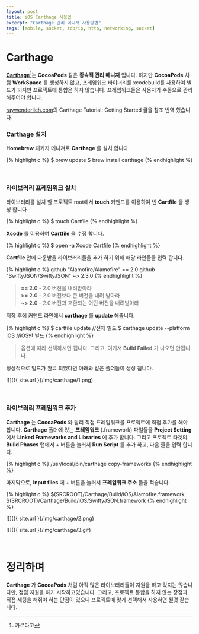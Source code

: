 ```yaml
---
layout: post
title: iOS Carthage 사용법
excerpt: "Carthage 관리 메니져 사용방법"
tags: [mobile, socket, tcp/ip, http, networking, socket]
---
```


# Carthage

**[Carthage](https://github.com/Carthage/Carthage)**[^1]는 **CocoaPods** 같은 **종속적 관리 메니져** 입니다.
하지만 **CocoaPods** 처럼 **WorkSpace** 를 생성하지 않고, 프레임워크 바이너리를 xcodebuild를 사용하여 빌드가 되지만 프로젝트에 통합은 하지 않습니다. 프레임워크들은 사용자가 수동으로 관리 해주어야 합니다.

[raywenderlich.com](http://www.raywenderlich.com/109330/carthage-tutorial-getting-started)의 Carthage Tutorial: Getting Started 글을 참조 번역 했습니다.
<br>

### Carthage 설치

**Homebrew** 패키지 메니져로 **Carthage** 를 설치 합니다.

{% highlight c %}
$ brew update
$ brew install carthage
{% endhighlight %}

<br>

### 라이브러리 프레임워크 설치

라이브러리를 설치 할 프로젝트 root에서 **touch** 커맨드를 이용하여 빈 **Cartfile** 을 생성 합니다.

{% highlight c %}
$ touch Cartfile
{% endhighlight %}

**Xcode** 를 이용하여 **Cartfile** 을 수정 합니다.

{% highlight c %}
$ open -a Xcode Cartfile
{% endhighlight %}

**Cartfile** 안에 다운받을 라이브러리들을 추가 하기 위해 해당 라인들을 입력 합니다.

{% highlight c %}
github "Alamofire/Alamofire" == 2.0
github "SwiftyJSON/SwiftyJSON" ~> 2.3.0
{% endhighlight %}

> **== 2.0** - 2.0 버전을 내려받아라  
> **\>= 2.0** - 2.0 버전보다 큰 버전을 내려 받아라  
> **~> 2.0** - 2.0 버전과 호환되는 어떤 버전을 내려받아라

저장 후에 커맨드 라인에서 **carthage** 를 **update** 해줍니다.

{% highlight c %}
$ cartfile update //전체 빌드
$ carthage update --platform iOS //iOS만 빌드
{% endhighlight %}

> 옵션에 따라 선택하시면 됩니다. 그리고, 여기서 **Build Failed** 가 나오면 안됩니다.

정상적으로 빌드가 완료 되었다면 아래와 같은 폴더들이 생성 됩니다.

![]({{ site.url }}/img/carthage/1.png)

<br>

### 라이브러리 프레임워크 추가

**Carthage** 는 **CocoaPods** 와 달리 직접 프레임워크를 프로젝트에 직접 추가를 해야 합니다.
**Carthage** 폴더에 있는 **프레임워크** (.framework) 파일들을 **Project Setting** 에서 **Linked Frameworks and Libraries** 에 추가 합니다.
그리고 프로젝트 타겟의 **Build Phases** 탭에서 + 버튼을 눌러서 **Run Script** 를 추가 하고, 다음 줄을 입력 합니다.

{% highlight c %}
/usr/local/bin/carthage copy-frameworks
{% endhighlight %}

마지막으로, **Input files** 에 + 버튼을 눌러서 **프레임워크 주소** 들을 적습니다.

{% highlight c %}
$(SRCROOT)/Carthage/Build/iOS/Alamofire.framework
$(SRCROOT)/Carthage/Build/iOS/SwiftyJSON.framework
{% endhighlight %}

![]({{ site.url }}/img/carthage/2.png)

![]({{ site.url }}/img/carthage/3.gif)

<br>

# 정리하며

**Carthage** 가 **CocoaPods** 처럼 아직 많은 라이브러리들이 지원을 하고 있지는 않습니다만, 점점 지원을 하기 시작하고있습니다. 그리고, 프로젝트 통합을 하지 않는 장점과 직접 세팅을 해줘야 하는 단점이 있으니 프로젝트에 맞게 선택해서 사용하면 될것 같습니다.

[^1]:카르타고
